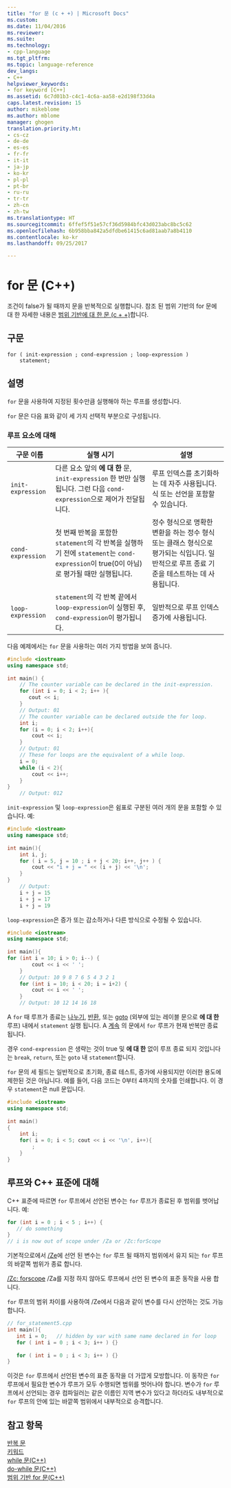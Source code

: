 ```yaml
---
title: "for 문 (c + +) | Microsoft Docs"
ms.custom: 
ms.date: 11/04/2016
ms.reviewer: 
ms.suite: 
ms.technology:
- cpp-language
ms.tgt_pltfrm: 
ms.topic: language-reference
dev_langs:
- C++
helpviewer_keywords:
- for keyword [C++]
ms.assetid: 6c7d01b3-c4c1-4c6a-aa58-e2d198f33d4a
caps.latest.revision: 15
author: mikeblome
ms.author: mblome
manager: ghogen
translation.priority.ht:
- cs-cz
- de-de
- es-es
- fr-fr
- it-it
- ja-jp
- ko-kr
- pl-pl
- pt-br
- ru-ru
- tr-tr
- zh-cn
- zh-tw
ms.translationtype: HT
ms.sourcegitcommit: 6ffef5f51e57cf36d5984bfc43d023abc8bc5c62
ms.openlocfilehash: 6b958bba842a5dfdbe61415c6ad81aab7a8b4110
ms.contentlocale: ko-kr
ms.lasthandoff: 09/25/2017

---
```

# <a name="for-statement-c"></a>for 문 (C++)
조건이 false가 될 때까지 문을 반복적으로 실행합니다. 참조 된 범위 기반의 for 문에 대 한 자세한 내용은 [범위 기반에 대 한 문 (c + +)](../cpp/range-based-for-statement-cpp.md)합니다.  
  
## <a name="syntax"></a>구문  
  
```  
for ( init-expression ; cond-expression ; loop-expression )   
    statement;  
```  
  
## <a name="remarks"></a>설명  
 `for` 문을 사용하여 지정된 횟수만큼 실행해야 하는 루프를 생성합니다.  
  
 `for` 문은 다음 표와 같이 세 가지 선택적 부분으로 구성됩니다.  
  
### <a name="for-loop-elements"></a>루프 요소에 대해  
  
|구문 이름|실행 시기|설명|  
|-----------------|-------------------|-----------------|  
|`init-expression`|다른 요소 앞의 **에 대 한** 문, `init-expression` 한 번만 실행 됩니다. 그런 다음 `cond-expression`으로 제어가 전달됩니다.|루프 인덱스를 초기화하는 데 자주 사용됩니다. 식 또는 선언을 포함할 수 있습니다.|  
|`cond-expression`|첫 번째 반복을 포함한 `statement`의 각 반복을 실행하기 전에 `statement`는 `cond-expression`이 true(0이 아님)로 평가될 때만 실행됩니다.|정수 형식으로 명확한 변환을 하는 정수 형식 또는 클래스 형식으로 평가되는 식입니다. 일반적으로 루프 종료 기준을 테스트하는 데 사용됩니다.|  
|`loop-expression`|`statement`의 각 반복 끝에서 `loop-expression`이 실행된 후, `cond-expression`이 평가됩니다.|일반적으로 루프 인덱스 증가에 사용됩니다.|  
  
 다음 예제에서는 `for` 문을 사용하는 여러 가지 방법을 보여 줍니다.  
  
```cpp  
#include <iostream>  
using namespace std;  
  
int main() {  
    // The counter variable can be declared in the init-expression.  
    for (int i = 0; i < 2; i++ ){   
       cout << i;  
    }  
    // Output: 01  
    // The counter variable can be declared outside the for loop.  
    int i;  
    for (i = 0; i < 2; i++){  
        cout << i;  
    }  
    // Output: 01  
    // These for loops are the equivalent of a while loop.  
    i = 0;  
    while (i < 2){  
        cout << i++;  
    }  
}  
    // Output: 012  
```  
  
 `init-expression` 및 `loop-expression`은 쉼표로 구분된 여러 개의 문을 포함할 수 있습니다. 예:  
  
```cpp  
#include <iostream>  
using namespace std;  
  
int main(){  
    int i, j;  
    for ( i = 5, j = 10 ; i + j < 20; i++, j++ ) {  
        cout << "i + j = " << (i + j) << '\n';  
    }  
}  
    // Output:  
    i + j = 15  
    i + j = 17  
    i + j = 19  
```  
  
 `loop-expression`은 증가 또는 감소하거나 다른 방식으로 수정될 수 있습니다.  
  
```cpp  
#include <iostream>  
using namespace std;  
  
int main(){  
for (int i = 10; i > 0; i--) {  
        cout << i << ' ';  
    }  
    // Output: 10 9 8 7 6 5 4 3 2 1  
    for (int i = 10; i < 20; i = i+2) {  
        cout << i << ' ';  
    }  
    // Output: 10 12 14 16 18  
```  
  
 A `for` 때 루프가 종료는 [나누기](../cpp/break-statement-cpp.md), [반환](../cpp/return-statement-cpp.md), 또는 [goto](../cpp/goto-statement-cpp.md) (외부에 있는 레이블 문으로 **에 대 한** 루프) 내에서 `statement` 실행 됩니다. A [계속](../cpp/continue-statement-cpp.md) 의 문에서 `for` 루프가 현재 반복만 종료 됩니다.  
  
 경우 `cond-expression` 은 생략는 것이 true 및 **에 대 한** 없이 루프 종료 되지 것입니다는 `break`, `return`, 또는 `goto` 내 `statement`합니다.  
  
 `for` 문의 세 필드는 일반적으로 초기화, 종료 테스트, 증가에 사용되지만 이러한 용도에 제한된 것은 아닙니다. 예를 들어, 다음 코드는 0부터 4까지의 숫자를 인쇄합니다. 이 경우 `statement`은 null 문입니다.  
  
```cpp  
#include <iostream>  
using namespace std;  
  
int main()  
{  
    int i;  
    for( i = 0; i < 5; cout << i << '\n', i++){  
        ;  
    }  
}  
```  
  
## <a name="for-loops-and-the-c-standard"></a>루프와 C++ 표준에 대해  
 C++ 표준에 따르면 `for` 루프에서 선언된 변수는 `for` 루프가 종료된 후 범위를 벗어납니다. 예:  
  
```cpp  
for (int i = 0 ; i < 5 ; i++) {  
   // do something  
}  
// i is now out of scope under /Za or /Zc:forScope  
```  
  
 기본적으로에서 [/Ze](../build/reference/za-ze-disable-language-extensions.md)에 선언 된 변수는 `for` 루프 될 때까지 범위에서 유지 되는 `for` 루프의 바깥쪽 범위가 종료 합니다.  
  
 [/Zc: forscope](../build/reference/zc-forscope-force-conformance-in-for-loop-scope.md) /Za를 지정 하지 않아도 루프에서 선언 된 변수의 표준 동작을 사용 합니다.  
  
 `for` 루프의 범위 차이를 사용하여 /Ze에서 다음과 같이 변수를 다시 선언하는 것도 가능합니다.  
  
```cpp  
// for_statement5.cpp  
int main(){  
   int i = 0;   // hidden by var with same name declared in for loop  
   for ( int i = 0 ; i < 3; i++ ) {}  
  
   for ( int i = 0 ; i < 3; i++ ) {}  
}  
```  
  
 이것은 `for` 루프에서 선언된 변수의 표준 동작을 더 가깝게 모방합니다. 이 동작은 `for` 루프에서 필요한 변수가 루프가 모두 수행되면 범위를 벗어나야 합니다. 변수가 `for` 루프에서 선언되는 경우 컴파일러는 같은 이름인 지역 변수가 있다고 하더라도 내부적으로 `for` 루프의 안에 있는 바깥쪽 범위에서 내부적으로 승격합니다.  
  
## <a name="see-also"></a>참고 항목  
 [반복 문](../cpp/iteration-statements-cpp.md)   
 [키워드](../cpp/keywords-cpp.md)   
 [while 문(C++)](../cpp/while-statement-cpp.md)   
 [do-while 문(C++)](../cpp/do-while-statement-cpp.md)   
 [범위 기반 for 문(C++)](../cpp/range-based-for-statement-cpp.md)
